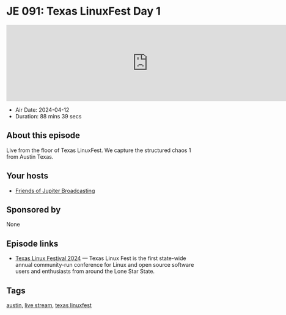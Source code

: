 # JE 091: Texas LinuxFest Day 1

<iframe src="https://player.fireside.fm/v2/WTrMvATU+uxwctFz9?theme=dark" width="740" height="200" frameborder="0" scrolling="no"></iframe>

* Air Date: 2024-04-12
* Duration: 88 mins 39 secs

## About this episode

Live from the floor of Texas LinuxFest. We capture the structured chaos 1 from Austin Texas. 

## Your hosts
* [Friends of Jupiter Broadcasting](https://extras.show//hosts/friends)

## Sponsored by

None



## Episode links

  * [Texas Linux Festival 2024](https://2024.texaslinuxfest.org/ "Texas Linux Festival 2024") — Texas Linux Fest is the first state-wide annual community-run conference for Linux and open source software users and enthusiasts from around the Lone Star State.



## Tags

[austin](https://extras.show//tags/austin), [live stream](https://extras.show//tags/live%20stream), [texas linuxfest](https://extras.show//tags/texas%20linuxfest)